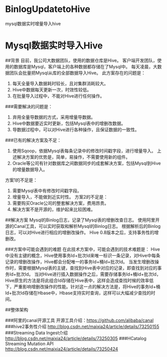 # BinlogUpdatetoHive
mysql数据实时增量导入hive
# Mysql数据实时导入Hive
##背景
目前，我公司大数据团队，使用的数据仓库是Hive。
客户端开发团队，使用的数据库是Mysql，客户端上的各种数据都存储在了Mysql中。
每天凌晨，大数据团队会批量把Mysql从库的全部数据导入Hive。 
此方案存在的问题是：
1.	每天全量导入数据耗时较长，且对集群消耗较大。
2.	Hive中数据每天更新一次，时效性较低。
3.	在批量导入过程中，不能对Hive进行任何操作。


###需要解决的问题是：
1.	弃用全量导数据的方式，采用增量导数据。
2.	Hive中数据要近实时更新，包括Mysql表中的增删改数据。
3.	导数据过程中，可以对Hive进行各种操作，且保证数据的一致性。
  
###已有的解决方案及不足：
1. 使用Sqoop，依据Mysql表每条记录中的修改时间戳字段，进行增量导入。
上述解决方案的优势是，简单，易操作，不需要使用新的组件。
2. Oracle等公司有针对数据库之间数据同步的成套解决方案，包括Mysql到Hive的增量数据导入。

方案1的不足是：
1.	需要Mysql表中有修改时间戳字段。
2.	增量导入，不能做到近实时性。
方案2的不足是：
1.	需要购买Oracle公司的整套解决方案，费用昂贵。
2.	解决方案不是开源的，维护起来比较困难。

##解决方案
Mysql的Binlog日志，记录了Mysql表的增删改查日志。
使用阿里开源的Canal工具，可以实时获取和解析Mysql的Binlog日志。
根据解析后的Binlog日志，可以对Hive进行相应的增删改操作。
Hive 0.8版本之后，支持事务性的增删改。

###方案中可能会遇到的难题
在此技术方案中，可能会遇到的技术难题是：
Hive中没有主键的概念，Hive使用事务Id+批次Id来唯一标识一条记录，对Hive中每条记录的增删改操作，Hive都会分配唯一的事务Id+桶Id+批次Id。
当发生增删改操作时，需要根据Mysql表的主键，查找到Hive表中对应的记录，即查找到对应的事务Id+批次Id。
当对Hive进行插入数据操作之后，需要存储事务Id+桶Id+批次Id，Hive原生的方法是将此组合Id存储在Hive表中，这样会造成查找时候的效率低下，严重影响增删改操作的性能。针对这一点的解决方法是，将Hive的事务Id+桶Id+批次Id存储在Hbase中，Hbase支持实时查询，这样可以大幅减少查找的时间。

##整体架构

###阿里的canal开源工具
开源工具介绍：https://github.com/alibaba/canal
###hive2事务性介绍
http://blog.csdn.net/maixia24/article/details/73250155
###Streaming Data Ingest介绍
http://blog.csdn.net/maixia24/article/details/73250305
###HCatalog Streaming Mutation API
http://blog.csdn.net/maixia24/article/details/73250424





